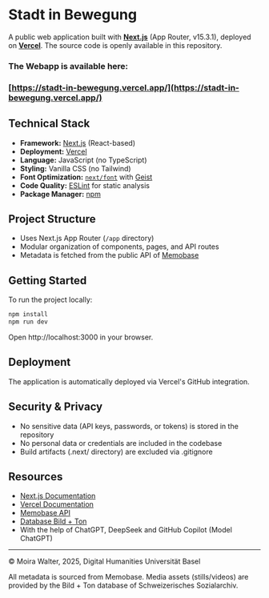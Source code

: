 # Stadt in Bewegung

A public web application built with **[Next.js](https://nextjs.org)** (App Router, v15.3.1), deployed on **[Vercel](https://vercel.com/)**. The source code is openly available in this repository.

### The Webapp is available here:
### [https://stadt-in-bewegung.vercel.app/](https://stadt-in-bewegung.vercel.app/)

## Technical Stack

- **Framework:** [Next.js](https://nextjs.org) (React-based)
- **Deployment:** [Vercel](https://vercel.com/)
- **Language:** JavaScript (no TypeScript)
- **Styling:** Vanilla CSS (no Tailwind)
- **Font Optimization:** [`next/font`](https://nextjs.org/docs/app/building-your-application/optimizing/fonts) with [Geist](https://vercel.com/font)
- **Code Quality:** [ESLint](https://eslint.org/) for static analysis
- **Package Manager:** [npm](https://www.npmjs.com/)

## Project Structure

- Uses Next.js App Router (`/app` directory)
- Modular organization of components, pages, and API routes
- Metadata is fetched from the public API of [Memobase](https://memobase.ch/de/recordSet/soz-016)

## Getting Started

To run the project locally:

```bash
npm install
npm run dev
```
Open http://localhost:3000 in your browser.

## Deployment

The application is automatically deployed via Vercel's GitHub integration.

## Security & Privacy
- No sensitive data (API keys, passwords, or tokens) is stored in the repository
- No personal data or credentials are included in the codebase
- Build artifacts (.next/ directory) are excluded via .gitignore

## Resources

- [Next.js Documentation](https://nextjs.org/docs)
- [Vercel Documentation](https://vercel.com/docs)
- [Memobase API](https://memobase.ch/de/recordSet/soz-016)
- [Database Bild + Ton](https://www.bild-video-ton.ch/bestand/signatur/F_Videos)
- With the help of ChatGPT, DeepSeek and GitHub Copilot (Model ChatGPT)

---

© Moira Walter, 2025, Digital Humanities Universität Basel

All metadata is sourced from Memobase. Media assets (stills/videos) are provided by the Bild + Ton database
of Schweizerisches Sozialarchiv.
